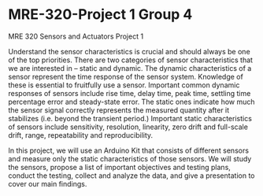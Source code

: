 # MRE-320-Project 1 Group 4
MRE 320 Sensors and Actuators Project 1

Understand the sensor characteristics is crucial and should always be one of the top priorities. There are two categories of sensor characteristics that we are interested in – static and dynamic. The dynamic characteristics of a sensor represent the time response of the sensor system. Knowledge of these is essential to fruitfully use a sensor. Important common dynamic responses of sensors include rise time, delay time, peak time, settling time percentage error and steady-state error. The static ones indicate how much the sensor signal correctly represents the measured quantity after it stabilizes (i.e. beyond the transient period.) Important static characteristics of sensors include sensitivity, resolution, linearity, zero drift and full-scale drift, range, repeatability and reproducibility.

In this project, we will use an Arduino Kit that consists of different sensors and measure only the static characteristics of those sensors. We will study the sensors, propose a list of important objectives and testing plans, conduct the testing, collect and analyze the data, and give a presentation to cover our main findings.
